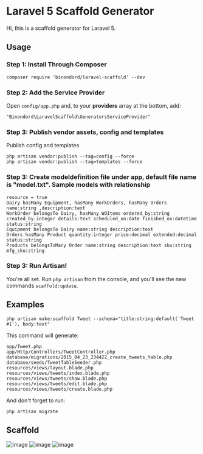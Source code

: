 # Laravel 5 Scaffold Generator


Hi, this is a scaffold generator for Laravel 5.



## Usage

### Step 1: Install Through Composer

```
composer require 'binondord/laravel-scaffold' --dev
```

### Step 2: Add the Service Provider

Open `config/app.php` and, to your **providers** array at the bottom, add:

```
"Binondord\LaravelScaffold\GeneratorsServiceProvider"
```

### Step 3: Publish vendor assets, config and templates

Publish config and templates

```
php artisan vendor:publish --tag=config --force
php artisan vendor:publish --tag=templates --force
```

### Step 3: Create modeldefinition file under app, default file name is "model.txt". Sample models with relationship

```
resource = true
Dairy hasMany Equipment, hasMany WorkOrders, hasMany Orders name:string ,description:text
WorkOrder belongsTo Dairy, hasMany WOItems ordered_by:string created_by:integer details:text scheduled_on:date finished_on:datetime status:string
Equipment belongsTo Dairy name:string description:text
Orders hasMany Product quantity:integer price:decimal extended:decimal status:string
Products belongsToMany Order name:string description:text sku:string mfg_sku:string
```

### Step 3: Run Artisan!

You're all set. Run `php artisan` from the console, and you'll see the new commands `scaffold:update`.

## Examples


```
php artisan make:scaffold Tweet --schema="title:string:default('Tweet #1'), body:text"
```
This command will generate:

```
app/Tweet.php
app/Http/Controllers/TweetController.php
database/migrations/2015_04_23_234422_create_tweets_table.php
database/seeds/TweetTableSeeder.php
resources/views/layout.blade.php
resources/views/tweets/index.blade.php
resources/views/tweets/show.blade.php
resources/views/tweets/edit.blade.php
resources/views/tweets/create.blade.php
```
And don't forget to run:

```
php artisan migrate
```


## Scaffold
![image](http://i62.tinypic.com/11maveb.png)
![image](http://i58.tinypic.com/eqchat.png)
![image](http://i62.tinypic.com/20h7k8n.png)
